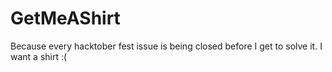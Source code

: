 # GetMeAShirt
Because every hacktober fest issue is being closed before I get to solve it. I want a shirt :(
